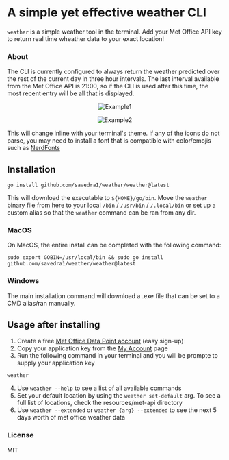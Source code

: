 # A simple yet effective weather CLI 

`weather` is a simple weather tool in the terminal.
Add your Met Office API key to return real time wheather data to your exact location!

### About
The CLI is currently configured to always return the weather predicted over the rest of the current day in three hour intervals. The last interval available from the Met Office API is 21:00, so if the CLI is used after this time, the most recent entry will be all that is displayed. 

<p align="center">
  <img src="./resources/media/swappy-20231202-124415.png?raw=true" alt="Example1" />
</p>

<p align="center">
  <img src="./resources/media/swappy-20231202-124719.png?raw=true" alt="Example2" />
</p>


This will change inline with your terminal's theme. If any of the icons do not parse, you may need to install a font that is compatible with color/emojis such as [NerdFonts](https://docs.rockylinux.org/books/nvchad/nerd_fonts/)

## Installation

```
go install github.com/savedra1/weather/weather@latest
```
This will download the executable to `${HOME}/go/bin`. Move the `weather` binary file from here to your local `/bin` / `/usr/bin` / `/.local/bin` or set up a custom alias so that the `weather` command can be ran from any dir. 

### MacOS
On MacOS, the entire install can be completed with the following command: 
```
sudo export GOBIN=/usr/local/bin && sudo go install github.com/savedra1/weather/weather@latest 
```
### Windows
The main installation command will download a .exe file that can be set to a CMD alias/ran manually. 

## Usage after installing
1. Create a free [Met Office Data Point account](https://register.metoffice.gov.uk/MyAccountClient/account/view) (easy sign-up)
2. Copy your application key from the [My Account](https://register.metoffice.gov.uk/MyAccountClient/account/view) page 
3. Run the following command in your terminal and you will be prompte to supply your application key
```
weather
```
4. Use `weather --help` to see a list of all available commands
5. Set your default location by using the `weather set-default` arg. To see a full list of locations, check the resources/met-api directory
6. Use `weather --extended` or `weather {arg} --extended` to see the next 5 days worth of met office weather data

### License

MIT
